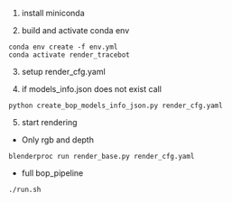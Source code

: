 1. install miniconda
[](https://docs.conda.io/en/latest/miniconda.html#)

2.  build and activate conda env
```
conda env create -f env.yml
conda activate render_tracebot
```

3. setup render_cfg.yaml

4. if models_info.json does not exist call
```
python create_bop_models_info_json.py render_cfg.yaml 
```

5. start rendering

 - Only rgb and depth
```
blenderproc run render_base.py render_cfg.yaml
```

- full bop_pipeline
```
./run.sh
```
